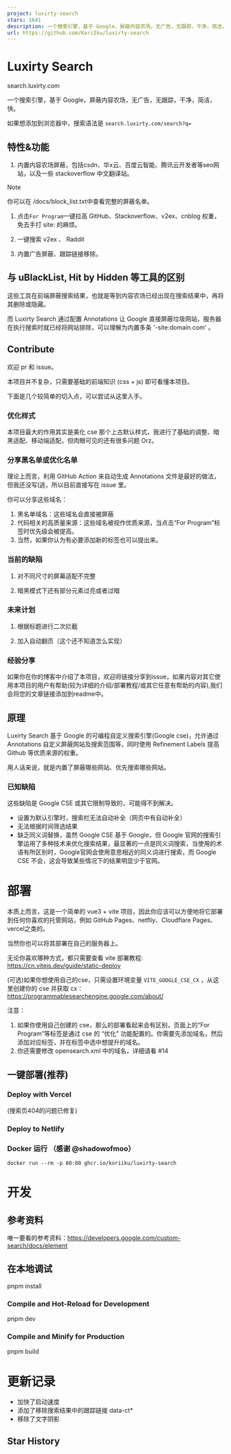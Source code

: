 ```yaml
---
project: luxirty-search
stars: 1641
description: 一个搜索引擎，基于 Google，屏蔽内容农场，无广告，无跟踪，干净，简洁，快。
url: https://github.com/KoriIku/luxirty-search
---
```


Luxirty Search
==============

search.luxirty.com

一个搜索引擎，基于 Google，屏蔽内容农场，无广告，无跟踪，干净，简洁，快。

如果想添加到浏览器中，搜索语法是 `search.luxirty.com/search?q=`

特性&功能
-----

1.  内置内容农场屏蔽，包括csdn、华x云、百度云智能、腾讯云开发者等seo网站，以及一些 stackoverflow 中文翻译站。

Note

你可以在 /docs/block\_list.txt中查看完整的屏蔽名单。

1.  点击`For Program`一键拉高 GitHub、Stackoverflow、v2ex、cnblog 权重，免去手打 site: 的麻烦。
    
2.  一键搜索 v2ex 、 Raddit
    
3.  内置广告屏蔽、跟踪链接移除。
    

与 uBlackList, Hit by Hidden 等工具的区别
----------------------------------

这些工具在前端屏蔽搜索结果，也就是等到内容农场已经出现在搜索结果中，再将其删除或隐藏。

而 Luxirty Search 通过配置 Annotations 让 Google 直接屏蔽垃圾网站，服务器在执行搜索时就已经将网站排除，可以理解为内置多条 '-site:domain.com' 。

Contribute
----------

欢迎 pr 和 issue。

本项目并不复杂，只需要基础的前端知识 (css + js) 即可看懂本项目。

下面是几个较简单的切入点，可以尝试从这里入手。

### 优化样式

本项目最大的作用其实是美化 cse 那个上古默认样式，我进行了基础的调整、暗黑适配、移动端适配，但肉眼可见的还有很多问题 Orz。

### 分享黑名单或优化名单

理论上而言，利用 GitHub Action 来自动生成 Annotations 文件是最好的做法，但我还没写(逃，所以目前直接写在 issue 里。

你可以分享这些域名：

1.  黑名单域名：这些域名会直接被屏蔽
2.  代码相关的高质量来源：这些域名被视作优质来源，当点击“For Program”标签时优先级会被提高。
3.  当然，如果你认为有必要添加新的标签也可以提出来。

### 当前的缺陷

1.  对不同尺寸的屏幕适配不完整
    
2.  暗黑模式下还有部分元素过亮或者过暗
    

### 未来计划

1.  根据标题进行二次拦截
    
2.  加入自动翻页（这个还不知道怎么实现）
    

### 经验分享

如果你在你的博客中介绍了本项目，欢迎将链接分享到issue，如果内容对其它使用本项目的用户有帮助(较为详细的介绍/部署教程/或其它任意有帮助的内容),我们会将您的文章链接添加到readme中。

原理
--

Luxirty Search 基于 Google 的可编程自定义搜索引擎(Google cse)，允许通过 Annotations 自定义屏蔽网站及搜索范围等，同时使用 Refinement Labels 提高 Github 等优质来源的权重。

用人话来说，就是内置了屏蔽哪些网站、优先搜索哪些网站。

### 已知缺陷

这些缺陷是 Google CSE 或其它限制导致的，可能得不到解决。

-   设置为默认引擎时，搜索栏无法自动补全（网页中有自动补全）
-   无法根据时间筛选结果
-   缺乏同义词替换，虽然 Google CSE 基于 Google，但 Google 官网的搜索引擎运用了多种技术来优化搜索结果，最显著的一点是同义词搜索，当使用的术语有所区别时，Google官网会使用意思相近的同义词进行搜索，而 Google CSE 不会，这会导致某些情况下的结果明显少于官网。

部署
==

本质上而言，这是一个简单的 vue3 + vite 项目，因此你应该可以方便地将它部署到任何你喜欢的托管网站，例如 GitHub Pages、netfliy、Cloudflare Pages、vercel之类的。

当然你也可以将其部署在自己的服务器上。

无论你喜欢哪种方式，都只需要查看 vite 部署教程: https://cn.vitejs.dev/guide/static-deploy

(可选)如果你想使用自己的cse，只需设置环境变量 `VITE_GOOGLE_CSE_CX` ，从这里创建你的 cse 并获取 cx： https://programmablesearchengine.google.com/about/

注意：

1.  如果你使用自己创建的 cse，那么的部署看起来会有区别，页面上的“For Program”等标签是通过 cse 的 “优化” 功能配置的。你需要先添加域名，然后添加对应标签，并在标签中选中想提升的域名。
2.  你还需要修改 opensearch.xml 中的域名，详细请看 #14

一键部署(推荐)
--------

### Deploy with Vercel

(搜索页404的问题已修复)

### Deploy to Netlify

### Docker 运行 （感谢 @shadowofmoo）

`docker run --rm -p 80:80 ghcr.io/koriiku/luxirty-search`

开发
==

参考资料
----

唯一要看的参考资料：https://developers.google.com/custom-search/docs/element

在本地调试
-----

pnpm install

### Compile and Hot-Reload for Development

pnpm dev

### Compile and Minify for Production

pnpm build

更新记录
====

-   加快了启动速度
-   添加了移除搜索结果中的跟踪链接 data-ct\*
-   移除了文字阴影

Star History
------------
